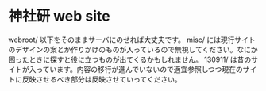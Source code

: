 # 神社研 web site

webroot/ 以下をそのままサーバにのせれば大丈夫です。
misc/ には現行サイトのデザインの案とか作りかけのものが入っているので無視してください。なにか困ったときに探すと役に立つものが出てくるかもしれません。
130911/ は昔のサイトが入っています。内容の移行が進んでいないので適宜参照しつつ現在のサイトに反映させるべき部分は反映させていってください。

